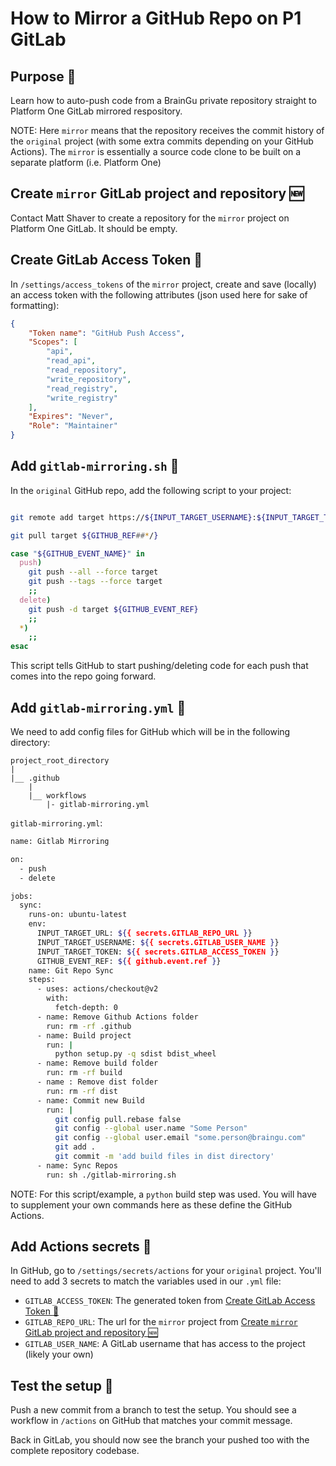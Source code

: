 # How to Mirror a GitHub Repo on P1 GitLab

## Purpose :brain:

Learn how to auto-push code from a BrainGu private repository straight to Platform One GitLab mirrored respository.

NOTE: Here `mirror` means that the repository receives the commit history of the `original` project (with some extra commits depending on your GitHub Actions). The `mirror` is essentially a source code clone to be built on a separate platform (i.e. Platform One)

## Create `mirror` GitLab project and repository :new:

Contact Matt Shaver to create a repository for the `mirror` project on Platform One GitLab. It should be empty.

## Create GitLab Access Token :closed_lock_with_key:

In `/settings/access_tokens` of the `mirror` project, create and save (locally) an access token with the following attributes (json used here for sake of formatting):

```json
{
    "Token name": "GitHub Push Access",
    "Scopes": [
        "api", 
        "read_api", 
        "read_repository",
        "write_repository",
        "read_registry", 
        "write_registry"
    ],
    "Expires": "Never",
    "Role": "Maintainer"
}
```

## Add `gitlab-mirroring.sh` :page_facing_up:

In the `original` GitHub repo, add the following script to your project:

```sh

git remote add target https://${INPUT_TARGET_USERNAME}:${INPUT_TARGET_TOKEN}@${INPUT_TARGET_URL#https://}

git pull target ${GITHUB_REF##*/}

case "${GITHUB_EVENT_NAME}" in
  push)
    git push --all --force target
    git push --tags --force target
    ;;
  delete)
    git push -d target ${GITHUB_EVENT_REF}
    ;;
  *)
    ;;
esac
```

This script tells GitHub to start pushing/deleting code for each push that comes into the repo going forward.

## Add `gitlab-mirroring.yml` :memo:

We need to add config files for GitHub which will be in the following directory:

```
project_root_directory
|
|__ .github
    |
    |__ workflows
        |- gitlab-mirroring.yml
```

`gitlab-mirroring.yml`:

```sh
name: Gitlab Mirroring

on:
  - push
  - delete

jobs:
  sync:
    runs-on: ubuntu-latest
    env:
      INPUT_TARGET_URL: ${{ secrets.GITLAB_REPO_URL }}
      INPUT_TARGET_USERNAME: ${{ secrets.GITLAB_USER_NAME }}
      INPUT_TARGET_TOKEN: ${{ secrets.GITLAB_ACCESS_TOKEN }}
      GITHUB_EVENT_REF: ${{ github.event.ref }}
    name: Git Repo Sync
    steps:
      - uses: actions/checkout@v2
        with:
          fetch-depth: 0
      - name: Remove Github Actions folder
        run: rm -rf .github
      - name: Build project
        run: |
          python setup.py -q sdist bdist_wheel
      - name: Remove build folder
        run: rm -rf build
      - name : Remove dist folder
        run: rm -rf dist
      - name: Commit new Build
        run: |
          git config pull.rebase false
          git config --global user.name "Some Person"
          git config --global user.email "some.person@braingu.com"
          git add .
          git commit -m 'add build files in dist directory'
      - name: Sync Repos
        run: sh ./gitlab-mirroring.sh
```

NOTE: For this script/example, a `python` build step was used. You will have to supplement your own commands here as these define the GitHub Actions.

## Add Actions secrets :key:

In GitHub, go to `/settings/secrets/actions` for your `original` project. You'll need to add 3 secrets to match the variables used in our `.yml` file:

- `GITLAB_ACCESS_TOKEN`: The generated token from [Create GitLab Access Token :closed_lock_with_key:](#create-gitlab-access-token-)
- `GITLAB_REPO_URL`: The url for the `mirror` project from [Create `mirror` GitLab project and repository :new:](#create-mirror-gitlab-project-and-repository-)
- `GITLAB_USER_NAME`: A GitLab username that has access to the project (likely your own)

## Test the setup :rocket:

Push a new commit from a branch to test the setup. You should see a workflow in `/actions` on GitHub that matches your commit message.

Back in GitLab, you should now see the branch your pushed too with the complete repository codebase.
